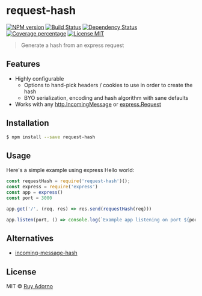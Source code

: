 # request-hash

[![NPM version][npm-image]][npm-url]
[![Build Status][travis-image]][travis-url]
[![Dependency Status][daviddm-image]][daviddm-url]
[![Coverage percentage][coveralls-image]][coveralls-url]
[![License MIT][license-image]][license-url]

> Generate a hash from an express request

## Features

- Highly configurable
  - Options to hand-pick headers / cookies to use in order to create the hash
  - BYO serialization, encoding and hash algorithm with sane defaults
- Works with any [http.IncomingMessage](https://nodejs.org/api/http.html#http_class_http_incomingmessage) or [express.Request](http://expressjs.com/en/api.html#req)

## Installation

```sh
$ npm install --save request-hash
```

## Usage

Here's a simple example using express Hello world:

```js
const requestHash = require('request-hash')();
const express = require('express')
const app = express()
const port = 3000

app.get('/', (req, res) => res.send(requestHash(req)))

app.listen(port, () => console.log(`Example app listening on port ${port}!`))
```

## Alternatives

- [incoming-message-hash](https://github.com/flickr/incoming-message-hash)

## License

MIT © [Ruy Adorno](http://ruyadorno.com)


[npm-image]: https://badge.fury.io/js/request-hash.svg
[npm-url]: https://npmjs.org/package/request-hash
[travis-image]: https://travis-ci.org/ruyadorno/request-hash.svg?branch=master
[travis-url]: https://travis-ci.org/ruyadorno/request-hash
[daviddm-image]: https://david-dm.org/ruyadorno/request-hash.svg?theme=shields.io
[daviddm-url]: https://david-dm.org/ruyadorno/request-hash
[coveralls-image]: https://coveralls.io/repos/ruyadorno/request-hash/badge.svg
[coveralls-url]: https://coveralls.io/r/ruyadorno/request-hash
[license-image]: http://img.shields.io/badge/license-MIT-blue.svg?style=flat
[license-url]: https://raw.githubusercontent.com/ruyadorno/request-hash/master/LICENSE
